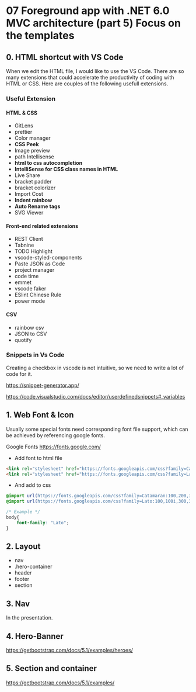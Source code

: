 # 07 Foreground app with .NET 6.0 MVC architecture (part 5) Focus on the templates

## 0. HTML shortcut with **VS Code**

When we edit the HTML file, I would like to use the VS Code. There are so many extensions that could accelerate the productivity of coding with HTML or CSS. Here are couples of the following usefull extensions.

### Useful Extension

#### HTML & CSS

- GitLens
- prettier
- Color manager
- **CSS Peek**
- Image preview
- path Intellisense
- **html to css autocompletion**
- **IntelliSense for CSS class names in HTML**
- Live Share
- bracket padder
- bracket colorizer
- Import Cost
- **Indent rainbow**
- **Auto Rename tags**
- SVG Viewer

#### Front-end related extensions

- REST Client
- Tabnine
- TODO Highlight
- vscode-styled-components
- Paste JSON as Code
- project manager
- code time
- emmet
- vscode faker
- ESlint Chinese Rule
- power mode

#### CSV

- rainbow csv
- JSON to CSV
- quotify

### Snippets in Vs Code

Creating a checkbox in vscode is not intuitive, so we need to write a lot of code for it.

<https://snippet-generator.app/>

<https://code.visualstudio.com/docs/editor/userdefinedsnippets#_variables>

## 1. Web Font & Icon

Usually some special fonts need corresponding font file support, which can be achieved by referencing google fonts.

Google Fonts
<https://fonts.google.com/>

- Add font to html file

```html
<link rel="stylesheet" href="https://fonts.googleapis.com/css?family=Catamaran:100,200,300,400,500,600,700,800,900">
<link rel="stylesheet" href="https://fonts.googleapis.com/css?family=Lato:100,100i,300,300i,400,400i,700,700i,900,900i">
```

- And add to css

```css
@import url(https://fonts.googleapis.com/css?family=Catamaran:100,200,300,400,500,600,700,800,900);
@import url(https://fonts.googleapis.com/css?family=Lato:100,100i,300,300i,400,400i,700,700i,900,900i);

/* Example */
body{
    font-family: "Lato";
}
```

## 2. Layout

- nav
- .hero-container
- header
- footer
- section

## 3. Nav

In the presentation.
## 4. Hero-Banner

https://getbootstrap.com/docs/5.1/examples/heroes/

## 5. Section and container

https://getbootstrap.com/docs/5.1/examples/

